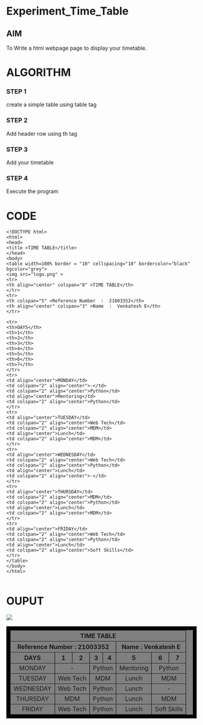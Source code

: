 # Experiment_Time_Table

## AIM
To Write a html webpage page to display your timetable.

# ALGORITHM
### STEP 1
create a simple table using table tag
### STEP 2
Add header row using th tag
### STEP 3
Add your timetable
### STEP 4
Execute the program

# CODE
~~~
<!DOCTYPE html>
<html>
<head>
<title >TIME TABLE</title>
</head>
<body>
<table width=100% border = "10" cellspacing="10" bordercolor="black" bgcolor="grey">
<img src="logo.png" >
<tr>
<th align="center" colspan="8" >TIME TABLE</th>
</tr>
<tr>
<th colspan="5" >Reference Number  :  21003352</th>
<th align="center" colspan="3" >Name  :  Venkatesh E</th>
</tr>

<tr>
<th>DAYS</th>
<th>1</th>
<th>2</th>
<th>3</th>
<th>4</th>
<th>5</th>
<th>6</th>
<th>7</th>
</tr>
<tr>
<td align="center">MONDAY</td>
<td colspan="2" align="center">-</td>
<td colspan="2" align="center">Python</td>
<td align="center">Mentoring</td>
<td colspan="2" align="center">Python</td>
</tr>
<tr>
<td align="center">TUESDAY</td>
<td colspan="2" align="center">Web Tech</td>
<td colspan="2" align="center">MDM</td>
<td align="center">Lunch</td>
<td colspan="2" align="center">MDM</td>
</tr>
<tr>
<td align="center">WEDNESDAY</td>
<td colspan="2" align="center">Web Tech</td>
<td colspan="2" align="center">Python</td>
<td align="center">Lunch</td>
<td colspan="2" align="center">-</td>
</tr>
<tr>
<td align="center">THURSDAY</td>
<td colspan="2" align="center">MDM</td>
<td colspan="2" align="center">Python</td>
<td align="center">Lunch</td>
<td colspan="2" align="center">MDM</td>
</tr>
<tr>
<td align="center">FRIDAY</td>
<td colspan="2" align="center">Web Tech</td>
<td colspan="2" align="center">Python</td>
<td align="center">Lunch</td>
<td colspan="2" align="center">Soft Skills</td>
</tr>
</table>
</body>
</html>


~~~
# OUPUT
<!DOCTYPE html>
<html>
<head>
<title >TIME TABLE</title>
</head>
<body>
<table width=100% border = "10" cellspacing="10" bordercolor="black" bgcolor="grey">
<img src="logo.png" >
<tr>
<th align="center" colspan="8" >TIME TABLE</th>
</tr>
<tr>
<th colspan="5" >Reference Number  :  21003352</th>
<th align="center" colspan="3" >Name  :  Venkatesh E</th>
</tr>

<tr>
<th>DAYS</th>
<th>1</th>
<th>2</th>
<th>3</th>
<th>4</th>
<th>5</th>
<th>6</th>
<th>7</th>
</tr>
<tr>
<td align="center">MONDAY</td>
<td colspan="2" align="center">-</td>
<td colspan="2" align="center">Python</td>
<td align="center">Mentoring</td>
<td colspan="2" align="center">Python</td>
</tr>
<tr>
<td align="center">TUESDAY</td>
<td colspan="2" align="center">Web Tech</td>
<td colspan="2" align="center">MDM</td>
<td align="center">Lunch</td>
<td colspan="2" align="center">MDM</td>
</tr>
<tr>
<td align="center">WEDNESDAY</td>
<td colspan="2" align="center">Web Tech</td>
<td colspan="2" align="center">Python</td>
<td align="center">Lunch</td>
<td colspan="2" align="center">-</td>
</tr>
<tr>
<td align="center">THURSDAY</td>
<td colspan="2" align="center">MDM</td>
<td colspan="2" align="center">Python</td>
<td align="center">Lunch</td>
<td colspan="2" align="center">MDM</td>
</tr>
<tr>
<td align="center">FRIDAY</td>
<td colspan="2" align="center">Web Tech</td>
<td colspan="2" align="center">Python</td>
<td align="center">Lunch</td>
<td colspan="2" align="center">Soft Skills</td>
</tr>
</table>
</body>
</html>

